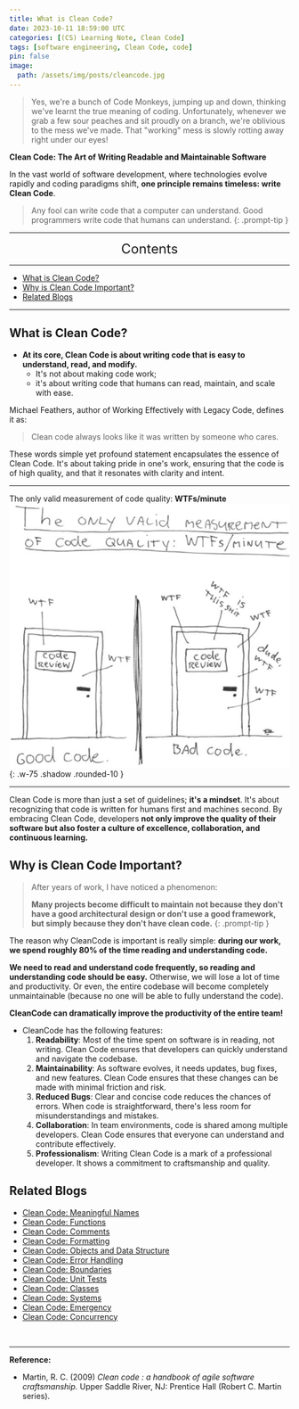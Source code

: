 ```yaml
---
title: What is Clean Code?
date: 2023-10-11 18:59:00 UTC
categories: [(CS) Learning Note, Clean Code]
tags: [software engineering, Clean Code, code]
pin: false
image:
  path: /assets/img/posts/cleancode.jpg
---
```


>Yes, we're a bunch of Code Monkeys, jumping up and down, thinking we've learnt the true meaning of coding. Unfortunately, whenever we grab a few sour peaches and sit proudly on a branch, we're oblivious to the mess we've made. That "working" mess is slowly rotting away right under our eyes!

**Clean Code: The Art of Writing Readable and Maintainable Software**

In the vast world of software development, where technologies evolve rapidly and coding paradigms shift, **one principle remains timeless: write Clean Code**.

> Any fool can write code that a computer can understand. Good programmers write code that humans can understand.
{: .prompt-tip }

---
<center><font size='5'> Contents </font></center>

---

<!-- TOC -->
  * [What is Clean Code?](#what-is-clean-code)
  * [Why is Clean Code Important?](#why-is-clean-code-important)
  * [Related Blogs](#related-blogs)
<!-- TOC -->

---

## What is Clean Code?

- **At its core, Clean Code is about writing code that is easy to understand, read, and modify.** 
  - It's not about making code work; 
  - it's about writing code that humans can read, maintain, and scale with ease.

Michael Feathers, author of Working Effectively with Legacy Code, defines it as:
> Clean code always looks like it was written by someone who cares.

These words simple yet profound statement encapsulates the essence of Clean Code. It's about taking pride in one's work, ensuring that the code is of high quality, and that it resonates with clarity and intent.

---

The only valid measurement of code quality: **WTFs/minute**
![](/assets/img/posts/cd1.png){: .w-75 .shadow .rounded-10 }

---

Clean Code is more than just a set of guidelines; **it's a mindset**. It's about recognizing that code is written for humans first and machines second. By embracing Clean Code, developers **not only improve the quality of their software but also foster a culture of excellence, collaboration, and continuous learning.**

## Why is Clean Code Important?

> After years of work, I have noticed a phenomenon:
> 
> **Many projects become difficult to maintain not because they don't have a good architectural design or don't use a good framework, but simply because they don't have clean code.**
{: .prompt-tip }

The reason why CleanCode is important is really simple: **during our work, we spend roughly 80% of the time reading and understanding code.**

**We need to read and understand code frequently, so reading and understanding code should be easy.** Otherwise, we will lose a lot of time and productivity. Or even, the entire codebase will become completely unmaintainable (because no one will be able to fully understand the code).

**CleanCode can dramatically improve the productivity of the entire team!**

- CleanCode has the following features:
   1. **Readability**: Most of the time spent on software is in reading, not writing. Clean Code ensures that developers can quickly understand and navigate the codebase.
   2. **Maintainability**: As software evolves, it needs updates, bug fixes, and new features. Clean Code ensures that these changes can be made with minimal friction and risk.
   3. **Reduced Bugs**: Clear and concise code reduces the chances of errors. When code is straightforward, there's less room for misunderstandings and mistakes.
   4. **Collaboration**: In team environments, code is shared among multiple developers. Clean Code ensures that everyone can understand and contribute effectively.
   5. **Professionalism**: Writing Clean Code is a mark of a professional developer. It shows a commitment to craftsmanship and quality.

## Related Blogs

- [Clean Code: Meaningful Names](/posts/Clean-Code-Meaningful-Names/)
- [Clean Code: Functions](/posts/Clean-Code-Functions/)
- [Clean Code: Comments](/posts/Clean-Code-Comments/)
- [Clean Code: Formatting](/posts/Clean-Code-Formatting/)
- [Clean Code: Objects and Data Structure](/posts/Clean-Code-Structure/)
- [Clean Code: Error Handling](/posts/Clean-Code-Error/)
- [Clean Code: Boundaries](/posts/Clean-Code-Boundaries/)
- [Clean Code: Unit Tests](/posts/Clean-Code-Unit-Tests/)
- [Clean Code: Classes](/posts/Clean-Code-Classes/)
- [Clean Code: Systems](/posts/Clean-Code-Systems/)
- [Clean Code: Emergency](/posts/Clean-Code-Emergency/)
- [Clean Code: Concurrency](/posts/Clean-Code-Concurrency/)

<br>

---

**Reference:**

- Martin, R. C. (2009) _Clean code : a handbook of agile software craftsmanship._ Upper Saddle River, NJ: Prentice Hall (Robert C. Martin series).
